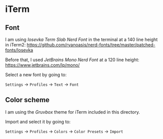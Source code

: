 # iTerm

## Font

I am using _Iosevka Term Slab Nerd Font_ in the terminal at a 140 line height in iTerm2:
https://github.com/ryanoasis/nerd-fonts/tree/master/patched-fonts/Iosevka

Before that, I used _JetBrains Mono Nerd Font_ at a 120 line height:
https://www.jetbrains.com/lp/mono/

Select a new font by going to:

`Settings` → `Profiles` → `Text` → `Font`

## Color scheme

I am using the _Gruvbox_ theme for iTerm included in this directory.

Import and select it by going to:

`Settings` → `Profiles` → `Colors` → `Color Presets` → `Import`
